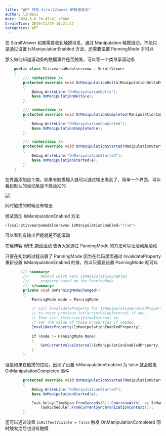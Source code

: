 ```yaml
---
title: "WPF 开启 ScrollViewer 的触摸滚动"
author: lindexi
date: 2024-8-6 20:43:41 +0800
CreateTime: 2019/11/29 10:21:47
categories: WPF
---
```


在 ScrollViewer 如果需要收到触摸消息，通过 Manipulation 触摸滚动，不能只是通过设置 IsManipulationEnabled 方法，还需要设置 PanningMode 才可以

<!--more-->


<!-- CreateTime:2019/11/29 10:21:47 -->

<!-- csdn -->

那么如何知道滚动条的触摸事件是否触发，可以写一个类继承滚动条

```csharp
    public class StisvearpaHudalserevow : ScrollViewer
    {
        /// <inheritdoc />
        protected override void OnManipulationDelta(ManipulationDeltaEventArgs e)
        {
            Debug.WriteLine("OnManipulationDelta");
            base.OnManipulationDelta(e);
        }

        /// <inheritdoc />
        protected override void OnManipulationCompleted(ManipulationCompletedEventArgs e)
        {
            Debug.WriteLine("OnManipulationCompleted");
            base.OnManipulationCompleted(e);
        }

        /// <inheritdoc />
        protected override void OnManipulationStarted(ManipulationStartedEventArgs e)
        {
            Debug.WriteLine("OnManipulationStarted");
            base.OnManipulationStarted(e);
        }
    }

```

在界面添加这个类，如果有触摸输入就可以通过输出看到了，简单一个界面，可以看到默认的滚动条是不能滚动的

<!-- ![](image/WPF 开启 ScrollViewer 的触摸滚动/WPF 开启 ScrollViewer 的触摸滚动0.png) -->

![](http://cdn.lindexi.site/lindexi%2F2018122612330218)

同时触摸的时候没有输出

尝试添加 IsManipulationEnabled 方法

```csharp
<local:StisvearpaHudalserevow IsManipulationEnabled="True">
```

可以看到有输出但是就是不能滚动

在我博客 [WPF 拖动滚动](https://blog.lindexi.com/post/WPF-%E6%8B%96%E5%8A%A8%E6%BB%9A%E5%8A%A8.html ) 告诉大家通过 PanningMode 的方法可以让滚动条滚动

只要在初始的过程设置了 PanningMode 因为在代码里面通过 InvalidateProperty 重新设置 IsManipulationEnabled 的值，所以只需要设置 PanningMode 就可以

```csharp
       /// <summary>
        ///     Method which sets IsManipulationEnabled
        ///     property based on the PanningMode
        /// </summary>
        private void OnPanningModeChanged()
        {
            PanningMode mode = PanningMode;
 
            // Call InvalidateProperty for IsManipulationEnabledProperty
            // to reset previous SetCurrentValueInternal if any. 
            // Then call SetCurrentValueInternal to
            // set the value of these properties if needed.
            InvalidateProperty(IsManipulationEnabledProperty);
 
            if (mode != PanningMode.None)
            {
                SetCurrentValueInternal(IsManipulationEnabledProperty, BooleanBoxes.TrueBox);
            }
        }
```

但是如果在触摸的过程，出现了设置 IsManipulationEnabled 为 false 就会触发 OnManipulationCompleted 事件

```csharp
        protected override void OnManipulationStarted(ManipulationStartedEventArgs e)
        {
            Debug.WriteLine("OnManipulationStarted");
            base.OnManipulationStarted(e);

            Task.Delay(TimeSpan.FromSeconds(3)).ContinueWith(_ => IsManipulationEnabled = false,
                TaskScheduler.FromCurrentSynchronizationContext());
        }
```

还可以通过设置 `IsHitTestVisible = false` 触发 OnManipulationCompleted 同时触发之后也没有触摸



